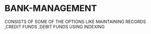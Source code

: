 # BANK-MANAGEMENT
CONSISTS OF SOME OF THE OPTIONS LIKE MAINTAINING RECORDS ,CREDIT FUNDS ,DEBIT FUNDS USING INDEXING
